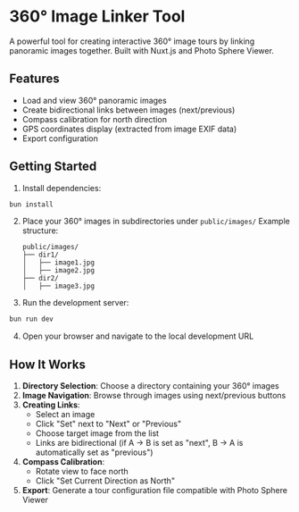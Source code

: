 # 360° Image Linker Tool

A powerful tool for creating interactive 360° image tours by linking panoramic images together. Built with Nuxt.js and Photo Sphere Viewer.

## Features

- Load and view 360° panoramic images
- Create bidirectional links between images (next/previous)
- Compass calibration for north direction
- GPS coordinates display (extracted from image EXIF data)
- Export configuration

## Getting Started

1. Install dependencies:

```bash
bun install
```

2. Place your 360° images in subdirectories under `public/images/`
   Example structure:

   ```
   public/images/
   ├── dir1/
   │   ├── image1.jpg
   │   ├── image2.jpg
   ├── dir2/
   │   ├── image3.jpg
   ```

3. Run the development server:

```bash
bun run dev
```

4. Open your browser and navigate to the local development URL

## How It Works

1. **Directory Selection**: Choose a directory containing your 360° images
2. **Image Navigation**: Browse through images using next/previous buttons
3. **Creating Links**:
   - Select an image
   - Click "Set" next to "Next" or "Previous"
   - Choose target image from the list
   - Links are bidirectional (if A → B is set as "next", B → A is automatically set as "previous")
4. **Compass Calibration**:
   - Rotate view to face north
   - Click "Set Current Direction as North"
5. **Export**: Generate a tour configuration file compatible with Photo Sphere Viewer
